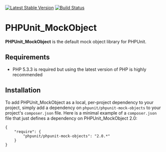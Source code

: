 [![Latest Stable Version](https://poser.pugx.org/phpunit/phpunit-mock-objects/v/stable.png)](https://packagist.org/packages/phpunit/phpunit-mock-objects)
[![Build Status](https://travis-ci.org/sebastianbergmann/phpunit-mock-objects.png?branch=2.0)](https://travis-ci.org/sebastianbergmann/phpunit-mock-objects)

# PHPUnit_MockObject

**PHPUnit_MockObject** is the default mock object library for PHPUnit.

## Requirements

* PHP 5.3.3 is required but using the latest version of PHP is highly recommended

## Installation

To add PHPUnit_MockObject as a local, per-project dependency to your project, simply add a dependency on `phpunit/phpunit-mock-objects` to your project's `composer.json` file. Here is a minimal example of a `composer.json` file that just defines a dependency on PHPUnit_MockObject 2.0:

    {
        "require": {
            "phpunit/phpunit-mock-objects": "2.0.*"
        }
    }

